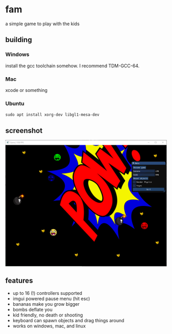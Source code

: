# fam

a simple game to play with the kids

## building

### Windows

install the gcc toolchain somehow. I recommend TDM-GCC-64.

### Mac

xcode or something

### Ubuntu

```
sudo apt install xorg-dev libgl1-mesa-dev
```

## screenshot

![Screenshot1](/ss01.png?raw=true "Screenshot 1")

## features

- up to 16 (!) controllers supported
- imgui powered pause menu (hit esc)
- bananas make you grow bigger
- bombs deflate you
- kid friendly, no death or shooting
- keyboard can spawn objects and drag things around
- works on windows, mac, and linux
